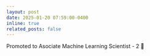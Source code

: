 ```yaml
---
layout: post
date: 2025-01-20 07:59:00-0400
inline: true
related_posts: false
---
```


Promoted to Asociate Machine Learning Scientist - 2 🥳